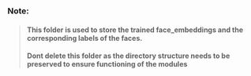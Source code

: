 ### Note:
> #### This folder is used to store the trained face_embeddings and the corresponding labels of the faces. 
> #### Dont delete this folder as the directory structure needs to be preserved to ensure functioning of the modules
